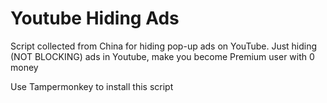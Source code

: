 # Youtube Hiding Ads
Script collected from China for hiding pop-up ads on YouTube. Just hiding (NOT BLOCKING) ads in Youtube, make you become Premium user with 0 money

Use Tampermonkey to install this script

